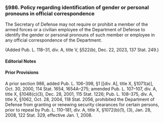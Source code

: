 ### §986. Policy regarding identification of gender or personal pronouns in official correspondence ###

The Secretary of Defense may not require or prohibit a member of the armed forces or a civilian employee of the Department of Defense to identify the gender or personal pronouns of such member or employee in any official correspondence of the Department.

(Added Pub. L. 118–31, div. A, title V, §522(b), Dec. 22, 2023, 137 Stat. 249.)

#### **Editorial Notes** ####

#### Prior Provisions ####

A prior section 986, added Pub. L. 106–398, §1 [[div. A], title X, §1071(a)], Oct. 30, 2000, 114 Stat. 1654, 1654A–275; amended Pub. L. 107–107, div. A, title X, §1048(c)(3), Dec. 28, 2001, 115 Stat. 1226; Pub. L. 108–375, div. A, title X, §1062, Oct. 28, 2004, 118 Stat. 2056, prohibited the Department of Defense from granting or renewing security clearances for certain persons, prior to repeal by Pub. L. 110–181, div. A, title X, §1072(b)(1), (3), Jan. 28, 2008, 122 Stat. 329, effective Jan. 1, 2008.